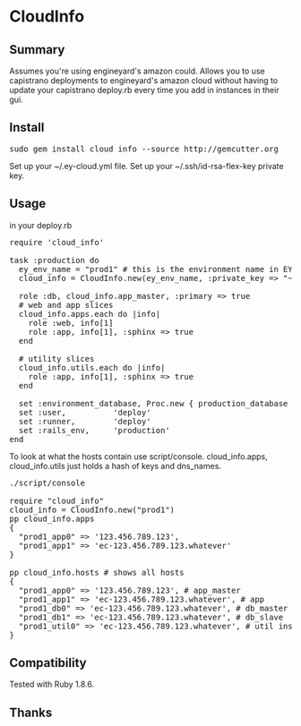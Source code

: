 CloudInfo
=======

Summary
-------
Assumes you're using engineyard's amazon could.  Allows you to use capistrano deployments to engineyard's amazon cloud without having to update your capistrano deploy.rb every time you add in instances in their gui.

Install
-------

<pre>
sudo gem install cloud_info --source http://gemcutter.org
</pre>

Set up your ~/.ey-cloud.yml file.
Set up your ~/.ssh/id-rsa-flex-key private key.

Usage
-------

in your deploy.rb

<pre>
require 'cloud_info'

task :production do
  ey_env_name = "prod1" # this is the environment name in EY's gui interface
  cloud_info = CloudInfo.new(ey_env_name, :private_key => "~/.ssh/id-rsa-flex-key")

  role :db, cloud_info.app_master, :primary => true
  # web and app slices
  cloud_info.apps.each do |info|
    role :web, info[1]
    role :app, info[1], :sphinx => true
  end

  # utility slices
  cloud_info.utils.each do |info|
    role :app, info[1], :sphinx => true
  end

  set :environment_database, Proc.new { production_database }
  set :user,          'deploy'
  set :runner,        'deploy'
  set :rails_env,     'production'
end
</pre>

To look at what the hosts contain use script/console.  cloud_info.apps, cloud_info.utils just holds a hash of keys and dns_names.

<pre>
./script/console

require "cloud_info"
cloud_info = CloudInfo.new("prod1")
pp cloud_info.apps
{
  "prod1_app0" => '123.456.789.123',
  "prod1_app1" => 'ec-123.456.789.123.whatever'
}

pp cloud_info.hosts # shows all hosts
{
  "prod1_app0" => '123.456.789.123', # app_master
  "prod1_app1" => 'ec-123.456.789.123.whatever', # app
  "prod1_db0" => 'ec-123.456.789.123.whatever', # db_master
  "prod1_db1" => 'ec-123.456.789.123.whatever', # db_slave
  "prod1_util0" => 'ec-123.456.789.123.whatever', # util instance, name util0
}
</pre>


Compatibility
-------------

Tested with Ruby 1.8.6.

Thanks
------
